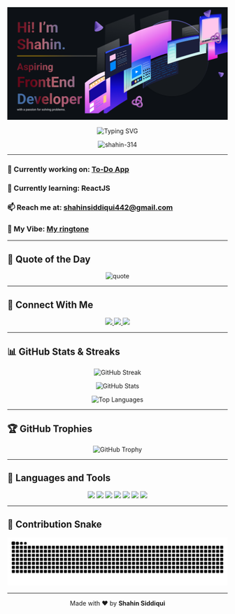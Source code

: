 <div align="center">
  <img src="https://raw.githubusercontent.com/shahin-314/shahin-314/main/github%20banner.png" alt="Banner" width="800"/>
</div>

<p align="center">
  <img src="https://readme-typing-svg.herokuapp.com?font=Fira+Code&weight=500&size=25&duration=4000&pause=1000&center=true&vCenter=true&width=500&lines=Hi+%F0%9F%91%8B%2C+I'm+Shahin+Siddiqui;Frontend+Developer+from+India;React+%7C+JavaScript+%7C+C%2B%2B;Let’s+Build+Something+Cool!" alt="Typing SVG" />
</p>

<p align="center">
  <img src="https://komarev.com/ghpvc/?username=shahin-314&label=Profile%20views&color=0e75b6&style=flat" alt="shahin-314" />
</p>

---

### 🔭 Currently working on: [To-Do App](https://todo-6ooxtshn4-shahins-projects-430e94f7.vercel.app/)
### 🌱 Currently learning: **ReactJS**
### 📫 Reach me at: **shahinsiddiqui442@gmail.com**
### 🎵 My Vibe: [My ringtone](https://raw.githubusercontent.com/shahin-314/shahin-314/main/dibo_bolley.mp3)

---

## 📖 Quote of the Day
<p align="center">
  <img src="https://quotes-github-readme.vercel.app/api?type=horizontal&theme=dark" alt="quote" />
</p>

---

## 📡 Connect With Me
<p align="center">
  <a href="https://www.linkedin.com/in/shahin-siddiqui-b78527217/" target="_blank">
    <img src="https://img.shields.io/badge/LinkedIn-blue?style=for-the-badge&logo=linkedin&logoColor=white" />
  </a>
  <a href="https://leetcode.com/u/shahin_143/" target="_blank">
    <img src="https://img.shields.io/badge/LeetCode-FFA116?style=for-the-badge&logo=leetcode&logoColor=black" />
  </a>
  <a href="https://www.naukri.com/code360/profile/960a52ed-4f3e-4069-bba2-a4b83e50132f" target="_blank">
    <img src="https://img.shields.io/badge/Coding Ninjas-FF5722?style=for-the-badge&logo=codeforces&logoColor=white" />
  </a>
</p>

---

## 📊 GitHub Stats & Streaks

<p align="center">
  <img src="https://github-readme-streak-stats.herokuapp.com?user=shahin-314&theme=dark&date_format=M%20j%5B%2C%20Y%5D" alt="GitHub Streak" />
</p>

<p align="center">
  <img src="https://github-readme-stats.vercel.app/api?username=shahin-314&show_icons=true&theme=tokyonight" alt="GitHub Stats" />
</p>

<p align="center">
  <img src="https://github-readme-stats.vercel.app/api/top-langs/?username=shahin-314&layout=compact&theme=tokyonight" alt="Top Languages" />
</p>

---

## 🏆 GitHub Trophies
<p align="center">
  <img src="https://github-profile-trophy.vercel.app/?username=shahin-314&theme=darkhub" alt="GitHub Trophy" />
</p>

---

## 🚀 Languages and Tools

<p align="center">
  <img src="https://img.shields.io/badge/HTML5-E34F26?style=for-the-badge&logo=html5&logoColor=white"/>
  <img src="https://img.shields.io/badge/CSS3-1572B6?style=for-the-badge&logo=css3&logoColor=white"/>
  <img src="https://img.shields.io/badge/JavaScript-F7DF1E?style=for-the-badge&logo=javascript&logoColor=black"/>
  <img src="https://img.shields.io/badge/React-20232A?style=for-the-badge&logo=react&logoColor=61DAFB"/>
  <img src="https://img.shields.io/badge/Figma-F24E1E?style=for-the-badge&logo=figma&logoColor=white"/>
  <img src="https://img.shields.io/badge/Git-F05032?style=for-the-badge&logo=git&logoColor=white"/>
  <img src="https://img.shields.io/badge/C%2B%2B-00599C?style=for-the-badge&logo=c%2B%2B&logoColor=white"/>
</p>

---

## 🐍 Contribution Snake

<div align="center">
  <img src="https://raw.githubusercontent.com/shahin-314/shahin-314/output/github-contribution-grid-snake.svg" alt="Contribution Snake Animation" />
</div>

---

<p align="center">
  Made with ❤️ by <b>Shahin Siddiqui</b>
</p>
